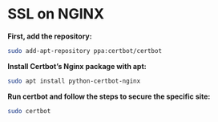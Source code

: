# SSL on NGINX


**First, add the repository:**

```bash
sudo add-apt-repository ppa:certbot/certbot
```

**Install Certbot’s Nginx package with apt:**

```bash
sudo apt install python-certbot-nginx
```

**Run certbot and follow the steps to secure the specific site:**

```bash
sudo certbot
```